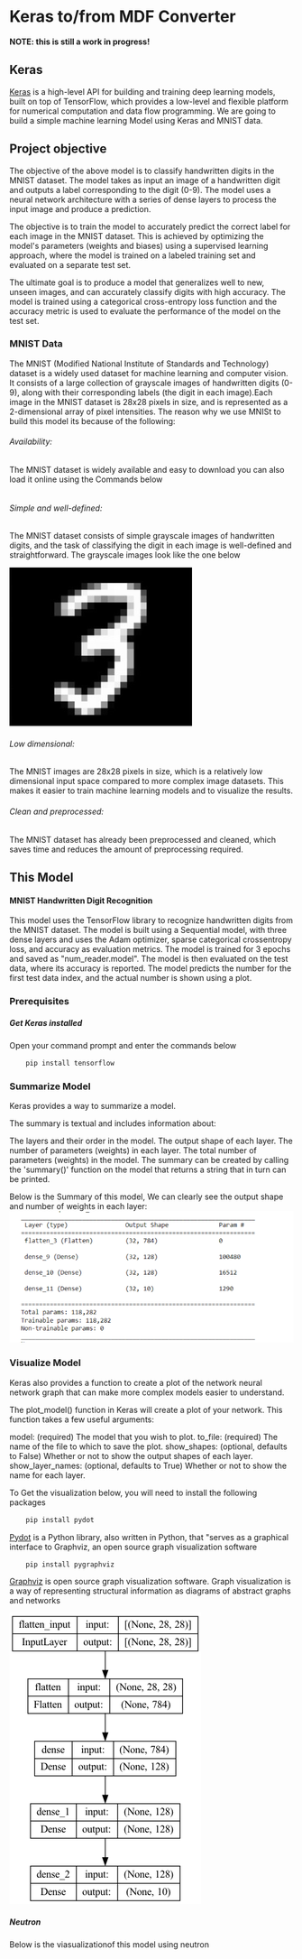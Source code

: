 # Keras to/from MDF Converter

**NOTE: this is still a work in progress!**


## Keras

[Keras](https://keras.io/) is a high-level API for building and training deep learning models, built on top of TensorFlow, which provides a low-level and flexible platform for numerical computation and data flow programming. We are going to build a simple machine learning Model using Keras and MNIST data.

## Project objective
The objective of the above model is to classify handwritten digits in the MNIST dataset.
The model takes as input an image of a handwritten digit and outputs a label corresponding to the digit (0-9). The model uses a neural network architecture with a series of dense layers to process the input image and produce a prediction.

The objective is to train the model to accurately predict the correct label for each image in the MNIST dataset. This is achieved by optimizing the model's parameters (weights and biases) using a supervised learning approach, where the model is trained on a labeled training set and evaluated on a separate test set.

The ultimate goal is to produce a model that generalizes well to new, unseen images, and can accurately classify digits with high accuracy. The model is trained using a categorical cross-entropy loss function and the accuracy metric is used to evaluate the performance of the model on the test set.

### MNIST Data
The MNIST (Modified National Institute of Standards and Technology) dataset is a widely used dataset for machine learning and computer vision. It consists of a large collection of grayscale images of handwritten digits (0-9), along with their corresponding labels (the digit in each image).Each image in the MNIST dataset is 28x28 pixels in size, and is represented as a 2-dimensional array of pixel intensities. The reason why we use MNISt to build this model its because of the following:

###### Availability:
The MNIST dataset is widely available and easy to download you can also load it online using the Commands below
```Python

```
###### Simple and well-defined:
The MNIST dataset consists of simple grayscale images of handwritten digits, and the task of classifying the digit in each image is well-defined and straightforward.
The grayscale images look like the one below

![](https://raw.githubusercontent.com/ModECI/MDF/test_keras/examples/TensorFlow/Keras/3.jpeg)

######  Low dimensional:
The MNIST images are 28x28 pixels in size, which is a relatively low dimensional input space compared to more complex image datasets. This makes it easier to train machine learning models and to visualize the results.

######  Clean and preprocessed:
The MNIST dataset has already been preprocessed and cleaned, which saves time and reduces the amount of preprocessing required.

## This Model
#### MNIST Handwritten Digit Recognition

This model uses the TensorFlow library to recognize handwritten digits from the MNIST dataset. The model is built using a Sequential model, with three dense layers and uses the Adam optimizer, sparse categorical crossentropy loss, and accuracy as evaluation metrics. The model is trained for 3 epochs and saved as "num_reader.model". The model is then evaluated on the test data, where its accuracy is reported. The model predicts the number for the first test data index, and the actual number is shown using a plot.

### Prerequisites

##### Get Keras installed
Open your command prompt and enter the commands below
```Python
    pip install tensorflow
```

### Summarize Model
Keras provides a way to summarize a model.

The summary is textual and includes information about:

The layers and their order in the model.
The output shape of each layer.
The number of parameters (weights) in each layer.
The total number of parameters (weights) in the model.
The summary can be created by calling the 'summary()' function on the model that returns a string that in turn can be printed.

Below is the Summary of this model, We can clearly see the output shape and number of weights in each layer:
![summary](summary.png)


### Visualize Model
Keras also provides a function to create a plot of the network neural network graph that can make more complex models easier to understand.

The plot_model() function in Keras will create a plot of your network. This function takes a few useful arguments:

model: (required) The model that you wish to plot.
to_file: (required) The name of the file to which to save the plot.
show_shapes: (optional, defaults to False) Whether or not to show the output shapes of each layer.
show_layer_names: (optional, defaults to True) Whether or not to show the name for each layer.

To Get the visualization below, you will need to install the following packages
```Python
    pip install pydot
```
[Pydot](https://pypi.org/project/pydot/) is a Python library, also written in Python, that "serves as a graphical interface to Graphviz, an open source graph visualization software

```Python
    pip install pygraphviz
```
[Graphviz](https://graphviz.org/) is open source graph visualization software. Graph visualization is a way of representing structural information as diagrams of abstract graphs and networks

![model_plot](model_plot.png)

##### Neutron
Below is the viasualizationof this model using neutron

[](https://github.com/ModECI/MDF/blob/test_keras/examples/TensorFlow/Keras/layers_netron.png)
